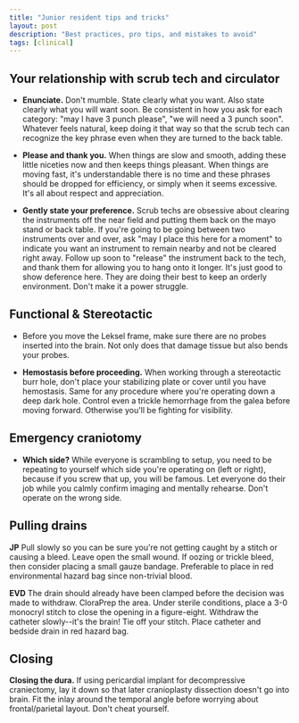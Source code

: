 ```yaml
---
title: "Junior resident tips and tricks"
layout: post
description: "Best practices, pro tips, and mistakes to avoid"
tags: [clinical]
---
```



## Your relationship with scrub tech and circulator

- **Enunciate.** Don't mumble.  State clearly what you want.  Also state
  clearly what you will want soon.  Be consistent in how you ask for each
  category: "may I have 3 punch please", "we will need a 3 punch soon".
  Whatever feels natural, keep doing it that way so that the scrub tech can
  recognize the key phrase even when they are turned to the back table.

- **Please and thank you.** When things are slow and smooth, adding these
  little niceties now and then keeps things pleasant.  When things are moving
  fast, it's understandable there is no time and these phrases should be
  dropped for efficiency, or simply when it seems excessive.  It's all about
  respect and appreciation.

- **Gently state your preference.** Scrub techs are obsessive about clearing
  the instruments off the near field and putting them back on the mayo stand
  or back table.  If you're going to be going between two instruments over and
  over, ask "may I place this here for a moment" to indicate you want an
  instrument to remain nearby and not be cleared right away.  Follow up soon
  to "release" the instrument back to the tech, and thank them for allowing
  you to hang onto it longer.  It's just good to show deference here.  They
  are doing their best to keep an orderly environment.  Don't make it a power
  struggle.


## Functional & Stereotactic

- Before you move the Leksel frame, make sure there are no probes inserted
  into the brain. Not only does that damage tissue but also bends your probes.

- **Hemostasis before proceeding.** When working through a stereotactic burr
  hole, don't place your stabilizing plate or cover until you have
  hemostasis. Same for any procedure where you're operating down a deep dark
  hole. Control even a trickle hemorrhage from the galea before moving
  forward. Otherwise you'll be fighting for visibility.



## Emergency craniotomy

- **Which side?** While everyone is scrambling to setup, you need to be
  repeating to yourself which side you're operating on (left or right),
  because if you screw that up, you will be famous.  Let everyone do their job
  while you calmly confirm imaging and mentally rehearse.  Don't operate on
  the wrong side.


## Pulling drains

**JP** Pull slowly so you can be sure you're not getting caught by a stitch or
causing a bleed.  Leave open the small wound.  If oozing or trickle bleed,
then consider placing a small gauze bandage.  Preferable to place in red
environmental hazard bag since non-trivial blood.

**EVD** The drain should already have been clamped before the decision was
made to withdraw. CloraPrep the area.  Under sterile conditions, place a 3-0
monocryl stitch to close the opening in a figure-eight.  Withdraw the catheter
slowly--it's the brain! Tie off your stitch. Place catheter and bedside drain
in red hazard bag.



## Closing

**Closing the dura.** If using pericardial implant for decompressive
craniectomy, lay it down so that later cranioplasty dissection doesn't go into
brain.  Fit the inlay around the temporal angle before worrying about
frontal/parietal layout.  Don't cheat yourself.
